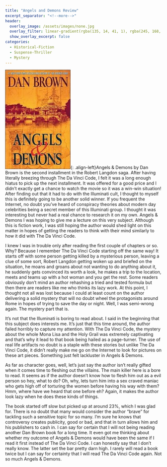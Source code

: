 ```yaml
---
title: "Angels and Demons Review"
excerpt_separator: "<!--more-->"
header:
  overlay_image: /assets/images/none.jpg
  overlay_filter: linear-gradient(rgba(135, 14, 41, 1), rgba(245, 168, 49, 1))
  show_overlay_excerpt: false
categories:
  - Historical-Fiction
  - Suspense-Thriller
  - Mystery
---
```

![angels-demons-cover](/assets/images/angels-demons.jpg){: .align-left}Angels & Demons by Dan Brown is the second installment in the Robert Langdon saga. After having literally breezing through The Da Vinci Code, I felt it was a long enough hiatus to pick up the next installment. It was offered for a good price and I didn’t exactly get a chance to watch the movie so it was a win-win situation! After finding out that it had to do with the Illuminati cult, I thought to myself this is definitely going to be another solid winner. If you frequent the Internet, no doubt you’ve heard of conspiracy theories about modern day celebrities being a secret member of this Illuminati group. I thought it was interesting but never had a real chance to research it on my own. Angels & Demons I was hoping to give me a lecture on this very subject. Although this is fiction work, I was still hoping the author would shed light on this matter in hopes of getting the readers to think with their mind similarly to how it did with The Da Vinci Code.

I knew I was in trouble only after reading the first couple of chapters or so. Why? Because I remember The Da Vinci Code starting off the same way! It starts off with some person getting killed by a mysterious person, leaving a clue of some sort, Robert Langdon getting woken up and briefed on the situation, he moans and groans about not wanting to do anything about it, he suddenly gets convinced its worth a look, he makes a trip to the location, meets and teams up with a hot woman and you get the rest. Some readers obviously don’t mind an author rehashing a tried and tested formula but then there are readers like me who thinks its lazy work. At this point, I thought not all was lost because I could at least count on the author delivering a solid mystery that will no doubt wheel the protagonists around Rome in hopes of trying to save the day or night. Well, I was semi-wrong again. The mystery part that is.

It’s not that the Illuminati is boring to read about. I said in the beginning that this subject  does interests me. It’s just that this time around, the author failed horribly to capture my attention. With The Da Vinci Code, the mystery about the whole Mona Lisa and the Holy Grail was extremely captivating and that’s why it lead to that book being hailed as a page-turner. The use of real life artifacts no doubt is a staple with these stories but unlike The Da Vinci Code, it didn’t really make me go on the Internet to look for pictures on these art pieces. Something just felt lackluster in Angels & Demons.

As far as character goes, well, let’s just say the author isn’t really gifted when it comes time to fleshing out the villains. The main killer here is a bore to read. It seems as if the author doesn’t know how to flesh him out as a evil person so hey, what to do? Oh, why, lets turn him into a sex craved maniac who gets high off of torturing the women before having his way with them? Hmm, where have we heard that one before eh? Again, it makes the author look lazy when he does these kinds of things.

The book started off slow but picked up at around 23%, which I was glad for. There is no doubt that many would consider the author “brave” for tackling such a sensitive topic for so many. I’m sure he knows that controversy creates publicity, good or bad, and that in turn allows him and his publishers to cash in. I can say for certain that I will not being reading another Dan Brown book for a long time. It even got me thinking about whether my outcome of Angels & Demons would have been the same if I read it first instead of The Da Vinci Code. I can honestly say that I don’t really know. The latter set the bar pretty darn high. I rarely will read a book twice but I can say for certainty that I will read The Da Vinci Code again. Not so much Angels & Demons.